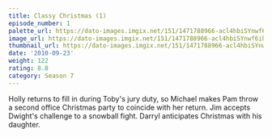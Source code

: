 ```yaml
---
title: Classy Christmas (1)
episode_number: 1
palette_url: https://dato-images.imgix.net/151/1471788966-acl4hbiSYnwf6ihnMgAh0bGYOEb.jpg?ixlib=rb-1.1.0&ch=DPR%2CWidth&auto=enhance&palette=json
image_url: https://dato-images.imgix.net/151/1471788966-acl4hbiSYnwf6ihnMgAh0bGYOEb.jpg?ixlib=rb-1.1.0&ch=DPR%2CWidth&auto=compress%2Cformat&w=500
thumbnail_url: https://dato-images.imgix.net/151/1471788966-acl4hbiSYnwf6ihnMgAh0bGYOEb.jpg?ixlib=rb-1.1.0&ch=DPR%2CWidth&auto=enhance&w=500&h=280&fit=crop&fm=jpg
date: '2010-09-23'
weight: 122
rating: 8.8
category: Season 7
---
```


Holly returns to fill in during Toby's jury duty, so Michael makes Pam throw a second office Christmas party to coincide with her return. Jim accepts Dwight's challenge to a snowball fight. Darryl anticipates Christmas with his daughter.